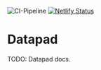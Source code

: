 ![CI-Pipeline](https://github.com/Jsmithrud37/StarWarsDnD/workflows/CI-Pipeline/badge.svg)
[![Netlify Status](https://api.netlify.com/api/v1/badges/4d8bf8f9-6c10-4ec5-9893-ed4517b89552/deploy-status)](https://app.netlify.com/sites/swlotf-datapad/deploys)

# Datapad

TODO: Datapad docs.
